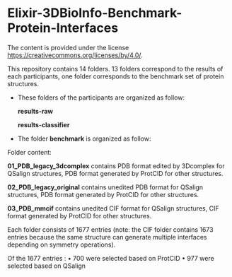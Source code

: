 # Elixir-3DBioInfo-Benchmark-Protein-Interfaces

The content is provided under the license https://creativecommons.org/licenses/by/4.0/.



This repository contains 14 folders. 13 folders correspond to the results of each participants, one folder corresponds to the benchmark set of protein structures. 



- These folders of the participants are organized as follow:

  **results-raw**

  **results-classifier**



- The folder **benchmark** is organized as follow:

Folder content:

  **01_PDB_legacy_3dcomplex** contains PDB format edited by 3Dcomplex for QSalign structures, PDB format generated by ProtCID for other structures.
  
  **02_PDB_legacy_original** contains unedited PDB format for QSalign structures, PDB format generated by ProtCID for other structures.
  
  **03_PDB_mmcif** contains unedited CIF format for QSalign structures, CIF format generated by ProtCID for other structures.

Each folder consists of 1677 entries (note: the CIF folder contains 1673 entries because the same structure can generate multiple interfaces depending on symmetry operations).

Of the 1677 entries :
    • 700 were selected based on ProtCID
    • 977 were selected based on QSalign

